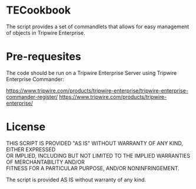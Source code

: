 # TECookbook
The script provides a set of commandlets that allows for easy management of objects in Tripwire Enterprise.

# Pre-requesites
The code should be run on a Tripwire Enterprise Server using Tripwire Enterprise Commander:

https://www.tripwire.com/products/tripwire-enterprise/tripwire-enterprise-commander-register/
https://www.tripwire.com/products/tripwire-enterprise/

# License

THIS SCRIPT IS PROVIDED "AS IS" WITHOUT WARRANTY OF ANY KIND, EITHER EXPRESSED  
OR IMPLIED, INCLUDING BUT NOT LIMITED TO THE IMPLIED WARRANTIES OF MERCHANTABILITY AND/OR  
FITNESS FOR A PARTICULAR PURPOSE, AND/OR NONINFRINGEMENT. 
   
The script is provided AS IS without warranty of any kind.
